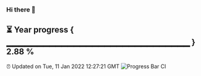 ### Hi there 👋
⏳ Year progress { ▁▁▁▁▁▁▁▁▁▁▁▁▁▁▁▁▁▁▁▁▁▁▁▁▁▁▁▁▁▁ } 2.88 %
---
⏰ Updated on Tue, 11 Jan 2022 12:27:21 GMT
![Progress Bar CI](https://github.com/liununu/liununu/workflows/Progress%20Bar%20CI/badge.svg)
